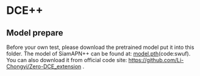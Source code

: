 # DCE++

## Model prepare

Before your own test, please download the pretrained model put it into this folder.
The model of SiamAPN++ can be found at: [model.pth](链接：https://pan.baidu.com/s/1vHhVjnqPA-vvD4jeEcH0ww?pwd=swuf)(code:swuf).
You can also download it from official code site: https://github.com/Li-Chongyi/Zero-DCE_extension .
